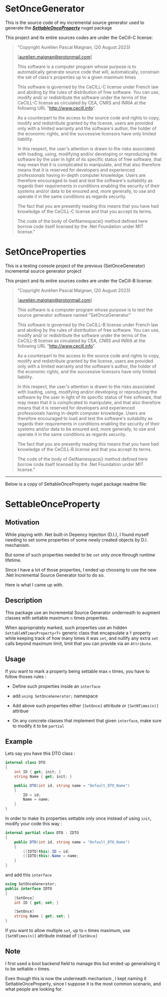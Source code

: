 # SetOnceGenerator

This is the source code of my incremental source generator used to generate the ***[SettableOnceProperty](https://www.nuget.org/packages/SettableOnceProperty)*** nuget package 

This project and its entire sources codes are under the CeCill-C license:

>"Copyright Aurélien Pascal Maignan, (20 August 2023) 
>
>[aurelien.maignan@protonmail.com]
>
>This software is a computer program whose purpose is to automatically generate source code
>that will, automatically, constrain the set of class's properties up to a given maximum times
>
>This software is governed by the CeCILL-C license under French law and
>abiding by the rules of distribution of free software.  You can  use,
>modify and/ or redistribute the software under the terms of the CeCILL-C
>license as circulated by CEA, CNRS and INRIA at the following URL
>"http://www.cecill.info". 
>
>As a counterpart to the access to the source code and  rights to copy,
>modify and redistribute granted by the license, users are provided only
>with a limited warranty  and the software's author,  the holder of the
>economic rights, and the successive licensors  have only  limited
>liability. 
>
>In this respect, the user's attention is drawn to the risks associated
>with loading,  using,  modifying and/or developing or reproducing the
>software by the user in light of its specific status of free software,
>that may mean  that it is complicated to manipulate, and  that  also
>therefore means  that it is reserved for developers  and  experienced
>professionals having in-depth computer knowledge. Users are therefore
>encouraged to load and test the software's suitability as regards their
>requirements in conditions enabling the security of their systems and/or 
>data to be ensured and, more generally, to use and operate it in the 
>same conditions as regards security. 
>
>The fact that you are presently reading this means that you have had
>knowledge of the CeCILL-C license and that you accept its terms.
>
>The code of the body of GetNamespace() method defined here borrow code itself
>licensed by the .Net Foundation under MIT license."

# SetOnceProperties

This is a testing console project of the previous (SetOnceGenerator) incremental source generator project

This project and its entire sources codes are under the CeCill-B license:

>"Copyright Aurélien Pascal Maignan, (20 August 2023) 
>
>[aurelien.maignan@protonmail.com]
>
>This software is a computer program whose purpose is
>to test the source generator software named "SetOnceGenerator"
>
>This software is governed by the CeCILL-B license under French law and
>abiding by the rules of distribution of free software.  You can  use,
>modify and/ or redistribute the software under the terms of the CeCILL-B
>license as circulated by CEA, CNRS and INRIA at the following URL
>"http://www.cecill.info". 
>
>As a counterpart to the access to the source code and  rights to copy,
>modify and redistribute granted by the license, users are provided only
>with a limited warranty  and the software's author,  the holder of the
>economic rights, and the successive licensors  have only  limited
>liability. 
>
>In this respect, the user's attention is drawn to the risks associated
>with loading,  using,  modifying and/or developing or reproducing the
>software by the user in light of its specific status of free software,
>that may mean  that it is complicated to manipulate, and  that  also
>therefore means  that it is reserved for developers  and  experienced
>professionals having in-depth computer knowledge. Users are therefore
>encouraged to load and test the software's suitability as regards their
>requirements in conditions enabling the security of their systems and/or 
>data to be ensured and, more generally, to use and operate it in the 
>same conditions as regards security. 
>
>The fact that you are presently reading this means that you have had
>knowledge of the CeCILL-B license and that you accept its terms.
>
>The code of the body of GetNamespace() method defined here borrow code itself
>licensed by the .Net Foundation under MIT license."

-------------------------------------------------

Below is a copy of SettableOnceProperty nuget package readme file:

# SettableOnceProperty

## Motivation

While playing with .Net built-in Depency Injection (D.I.), I found myself needing to set some properties of some newly created objects by D.I. mechanism. 

But some of such properties needed to be `set` only once through runtime lifetime.

Since I have a lot of those properties, I ended up choosing to use the new .Net Incremental Source Generator tool to do so.

Here is what I came up with.

## Description

This package use an Incremental Source Generator underneath to augment classes with settable maximum `n` times properties.

When appropriately marked, such properties use an hidden `SettableNTimesProperty<T>` generic class that encapsulate a `T` property while keeping track of how many times it was `set`, and nullify any extra `set` calls beyond maximum limit, limit that you can provide via an `Attribute`.

## Usage

If you want to mark a property being settable max `n` times, you have to follow thoses rules :

* Define such properties inside an `interface`

* add `using SetOnceGenerator;` namespace

* Add above such properties either `[SetOnce]` attribute or `[SetNTimes(n)]` attribue

* On any concrete classes that implement that given `interface`, make sure to modify it to be `partial`

## Example

Lets say you have this DTO class :

```C#
internal class DTO
{
    int ID { get; init; }
    string Name { get; init; }

    public DTO(int id, string name = "Default_DTO_Name")
    {
        ID = id;
        Name = name;
    }
}
```

In order to make its properties settable only once instead of using `init`, modify your code this way :

```C#
internal partial class DTO : IDTO
{
    public DTO(int id, string name = "Default_DTO_Name")
    {
        ((IDTO)this).ID = id;
        ((IDTO)this).Name = name;
    }
}
```

and add this `interface`

```C#
using SetOnceGenerator;
public interface IDTO
{
    [SetOnce]
    int ID { get; set; }

    [SetOnce]
    string Name { get; set; }
}  
```

If you want to allow multiple `set`, up to `n` times maximum, use `[SetNTimes(n)]` attribute instead of `[SetOnce]`

## Note

I first used a bool backend field to manage this but ended up generalising it to be settable `n` times. 

Even though this is now the underneath mechanism , I kept naming it SettableOnceProperty, since I suppose it is the most common scenario, and what people are looking for.
